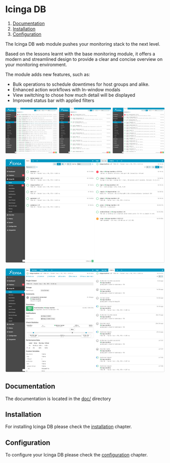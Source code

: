 # Icinga DB

1. [Documentation](README.md#documentation)
2. [Installation](README.md#installation)
3. [Configuration](README.md#configuration)

The Icinga DB web module pushes your monitoring stack to the next level. 

Based on the lessons learnt with the base monitoring module, it offers a modern and streamlined design to provide a clear and concise overview on your monitoring environment.

The module adds new features, such as:

- Bulk operations to schedule downtimes for host groups and alike.
- Enhanced action workflows with In-window modals 
- View switching to chose how much detail will be displayed
- Improved status bar with applied filters

![ListTypes](doc/res/ListTypes.jpg "Different levels of list details")

![HostServiceList](doc/res/ScreenHostServiceList.jpg "Host and Service list")

![HostDetailHistory](doc/res/ScreenHostDetailHistory.jpg "Host deatil and history")

## <a id="Documentation"></a>Documentation

The documentation is located in the [doc/](doc/) directory

## <a id="Installation"></a>Installation

For installing Icinga DB please check the [installation](doc/02-Installation.md) chapter.

## <a id="Configuration"></a>Configuration

To configure your Icinga DB please check the [configuration](doc/03-Configuration.md) chapter.
